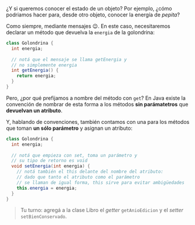 ¿Y si queremos conocer el estado de un objeto? Por ejemplo, ¿cómo podriamos hacer para, desde otro objeto, conocer la energía de  _pepita_?

Como siempre, mediante mensajes :wink:. En este caso, necesitaremos declarar un método que devuelva la `energia` de la golondrina:

```java
class Golondrina {
  int energia;
  
  // notá que el mensaje se llama getEnergia y
  // no simplemente energia
  int getEnergia() {
    return energia;
  }
}
```

Pero, ¿por qué prefijamos a nombre del método con `get`? En Java existe la convención de nombrar de esta forma a los métodos **sin parámatetros** que **devuelvan un atributo**.

Y, hablando de convenciones, también contamos con una para los métodos que toman **un sólo parámetro** y asignan un atributo:


```java
class Golondrina {
  int energia;
  
  // notá que empieza con set, toma un parámetro y
  // su tipo de retorno es void
  void setEnergia(int energia) { 
    // notá también el this delante del nombre del atributo: 
    // dado que tanto el atributo como el parámetro
    // se llaman de igual forma, this sirve para evitar ambigüedades
    this.energia = energia;
  }
}
```

> Tu turno: agregá a la clase Libro el _getter_ `getAnioEdicion` y el _setter_ `setBienConservado`. 

